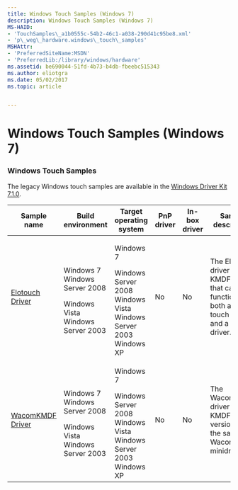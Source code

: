 ```yaml
---
title: Windows Touch Samples (Windows 7)
description: Windows Touch Samples (Windows 7)
MS-HAID:
- 'TouchSamples\_a1b0555c-54b2-46c1-a038-290d41c95be8.xml'
- 'p\_weg\_hardware.windows\_touch\_samples'
MSHAttr:
- 'PreferredSiteName:MSDN'
- 'PreferredLib:/library/windows/hardware'
ms.assetid: be690044-51fd-4b73-b4db-fbeebc515343
ms.author: eliotgra
ms.date: 05/02/2017
ms.topic: article


---
```


# Windows Touch Samples (Windows 7)


### Windows Touch Samples

The legacy Windows touch samples are available in the [Windows Driver Kit 7.1.0](http://go.microsoft.com/fwlink/?LinkId=309786).

<table style="width:100%;">
<colgroup>
<col width="16%" />
<col width="16%" />
<col width="16%" />
<col width="16%" />
<col width="16%" />
<col width="16%" />
</colgroup>
<thead>
<tr class="header">
<th>Sample name</th>
<th>Build environment</th>
<th>Target operating system</th>
<th>PnP driver</th>
<th>In-box driver</th>
<th>Sample description</th>
</tr>
</thead>
<tbody>
<tr class="odd">
<td><p><a href="elotouch-driver.md" data-raw-source="[Elotouch Driver](elotouch-driver.md)">Elotouch Driver</a></p></td>
<td><p></p>
Windows 7
Windows Server 2008
<p></p>
Windows Vista
Windows Server 2003</td>
<td><p>Windows 7</p>
<p></p>
Windows Server 2008
Windows Vista
Windows Server 2003
Windows XP</td>
<td><p>No</p></td>
<td><p>No</p></td>
<td><p>The Elotouch driver is a KMDF driver that can function as both a multi-touch driver and a mouse driver.</p></td>
</tr>
<tr class="even">
<td><p><a href="wacomkmdf-driver.md" data-raw-source="[WacomKMDF Driver](wacomkmdf-driver.md)">WacomKMDF Driver</a></p></td>
<td><p></p>
Windows 7
Windows Server 2008
<p></p>
Windows Vista
Windows Server 2003</td>
<td><p>Windows 7</p>
<p></p>
Windows Server 2008
Windows Vista
Windows Server 2003
Windows XP</td>
<td><p>No</p></td>
<td><p>No</p></td>
<td><p>The WacomKMDF driver is a KMDF version of the sample Wacom HID minidriver.</p></td>
</tr>
</tbody>
</table>

 

 

 







